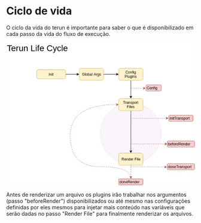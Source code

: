 # Ciclo de vida

O ciclo da vida do terun é importante para saber o que é disponibilizado em cada passo da vida do fluxo de execução.

![Lifecycle](./images/lifecycle.jpeg)

Antes de renderizar um arquivo os plugins irão trabalhar nos argumentos (passo "beforeRender") disponibilizados ou até mesmo nas configurações definidas por eles mesmos para injetar mais conteúdo nas variáveis que serão dadas no passo "Render File" para finalmente renderizar os arquivos.
